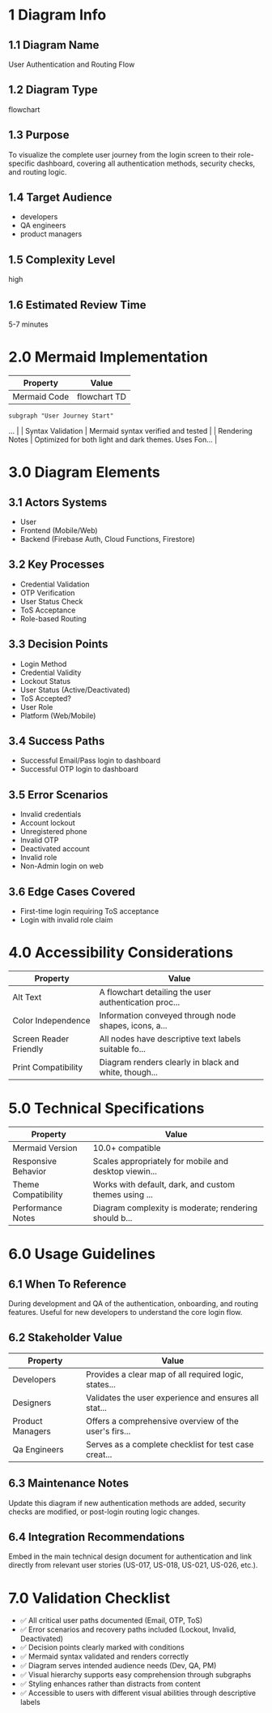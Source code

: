 # 1 Diagram Info

## 1.1 Diagram Name

User Authentication and Routing Flow

## 1.2 Diagram Type

flowchart

## 1.3 Purpose

To visualize the complete user journey from the login screen to their role-specific dashboard, covering all authentication methods, security checks, and routing logic.

## 1.4 Target Audience

- developers
- QA engineers
- product managers

## 1.5 Complexity Level

high

## 1.6 Estimated Review Time

5-7 minutes

# 2.0 Mermaid Implementation

| Property | Value |
|----------|-------|
| Mermaid Code | flowchart TD
    subgraph "User Journey Start"
   ... |
| Syntax Validation | Mermaid syntax verified and tested |
| Rendering Notes | Optimized for both light and dark themes. Uses Fon... |

# 3.0 Diagram Elements

## 3.1 Actors Systems

- User
- Frontend (Mobile/Web)
- Backend (Firebase Auth, Cloud Functions, Firestore)

## 3.2 Key Processes

- Credential Validation
- OTP Verification
- User Status Check
- ToS Acceptance
- Role-based Routing

## 3.3 Decision Points

- Login Method
- Credential Validity
- Lockout Status
- User Status (Active/Deactivated)
- ToS Accepted?
- User Role
- Platform (Web/Mobile)

## 3.4 Success Paths

- Successful Email/Pass login to dashboard
- Successful OTP login to dashboard

## 3.5 Error Scenarios

- Invalid credentials
- Account lockout
- Unregistered phone
- Invalid OTP
- Deactivated account
- Invalid role
- Non-Admin login on web

## 3.6 Edge Cases Covered

- First-time login requiring ToS acceptance
- Login with invalid role claim

# 4.0 Accessibility Considerations

| Property | Value |
|----------|-------|
| Alt Text | A flowchart detailing the user authentication proc... |
| Color Independence | Information conveyed through node shapes, icons, a... |
| Screen Reader Friendly | All nodes have descriptive text labels suitable fo... |
| Print Compatibility | Diagram renders clearly in black and white, though... |

# 5.0 Technical Specifications

| Property | Value |
|----------|-------|
| Mermaid Version | 10.0+ compatible |
| Responsive Behavior | Scales appropriately for mobile and desktop viewin... |
| Theme Compatibility | Works with default, dark, and custom themes using ... |
| Performance Notes | Diagram complexity is moderate; rendering should b... |

# 6.0 Usage Guidelines

## 6.1 When To Reference

During development and QA of the authentication, onboarding, and routing features. Useful for new developers to understand the core login flow.

## 6.2 Stakeholder Value

| Property | Value |
|----------|-------|
| Developers | Provides a clear map of all required logic, states... |
| Designers | Validates the user experience and ensures all stat... |
| Product Managers | Offers a comprehensive overview of the user's firs... |
| Qa Engineers | Serves as a complete checklist for test case creat... |

## 6.3 Maintenance Notes

Update this diagram if new authentication methods are added, security checks are modified, or post-login routing logic changes.

## 6.4 Integration Recommendations

Embed in the main technical design document for authentication and link directly from relevant user stories (US-017, US-018, US-021, US-026, etc.).

# 7.0 Validation Checklist

- ✅ All critical user paths documented (Email, OTP, ToS)
- ✅ Error scenarios and recovery paths included (Lockout, Invalid, Deactivated)
- ✅ Decision points clearly marked with conditions
- ✅ Mermaid syntax validated and renders correctly
- ✅ Diagram serves intended audience needs (Dev, QA, PM)
- ✅ Visual hierarchy supports easy comprehension through subgraphs
- ✅ Styling enhances rather than distracts from content
- ✅ Accessible to users with different visual abilities through descriptive labels

